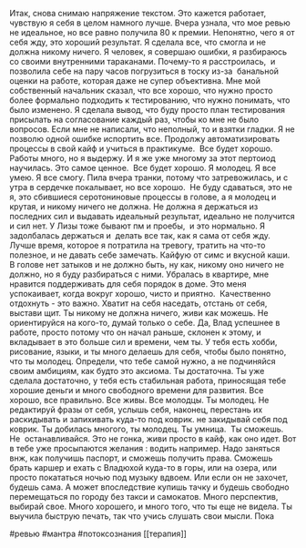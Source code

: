 Итак, снова снимаю напряжение текстом. Это кажется работает, чувствую я себя в целом намного лучше. Вчера узнала, что мое ревью не идеальное, но все равно получила 80 к премии. Непонятно, чего я от себя жду, это хороший результат. Я сделала все, что смогла и не должна никому ничего. Я человек, я совершаю ошибки, я разбираюсь со своими внутренними тараканами. Почему-то я расстроилась,  и позволила себе на пару часов погрузиться в тоску из-за  банальной оценки на работе, которая даже не супер объективна. Мне мой собственный начальник сказал, что все хорошо, что нужно просто более формально подходить к тестированию, что нужно понимать, что было изменено. Я сделала вывод, что буду просто план тестирования присылать на согласование каждый раз, чтобы ко мне не было вопросов. Если мне не написали, что неполный, то и взятки гладки. Я не позволю одной ошибке испортить все. Продолжу автоматизировать процессы в свой кайф и учиться в практикуме.  Все будет хорошо. Работы много, но я выдержу. И я же уже многому за этот пертоиод научилась. Это самое ценное.  Все будет хорошо. Я молодец. Я все умею. Я все смогу. Пила вчера транки, потому что затревожилась, и с утра в сердечке покалывает, но все хорошо.  Не буду сдаваться, это не я, это сбившиеся серотониновые процессы в голове, а я молодец и крутая, и никому ничего не должна. Не должна я держаться из последних сил и выдавать идеальный результат, идеально не получится и сил нет. У Лизы тоже бывают пм и проебы,  и это нормально. Я задолбалась держаться и  делать все так, как я сама от себя жду. Лучше время, которое я потратила на тревогу, тратить на что-то полезное, и не давать себе замечать. Кайфую от симс и вкусной каши. В голове нет затыков и не должно быть, ну как, никому оно ничего не должно, но я буду разбираться с ними. Убралась в квартире, мне нравится поддерживать для себя порядок в доме. Это меня успокаивает, когда вокруг хорошо, чисто и приятно.  Качественно отдохнуть - это важно. Хватит на себя наседать, отстань от себя, выстави щит. Ты никому не должна ничего, живи как можешь. Не ориентируйся на кого-то, думай только о себе. Да, Влад успешнее в работе, просто потому что он начал раньше, склонен к этому, и вкладывает в это больше сил и времени, чем ты. У тебя есть хобби, рисование, языки, и ты много делаешь для себя, чтобы было понятно, что ты молодец. Определи, что тебе самой нужно, а не подчиняйся своим амбициям, как будто это аксиома. Ты достаточна. Ты уже сделала достаточно, у тебя есть стабильная работа, приносящая тебе хорошие деньги и много свободного времени для развития. Все хорошо, все правильно. Все живы. Все молодцы. Ты молодец. Не редактируй фразы от себя, услышь себя, наконец, перестань их раскидывать и запихивать куда-то под коврик. не закидывай себя под коврик. Ты добилась многого, ты молодец. Ты умница.  Ты сможешь. Не  останавливайся. Это не гонка, живи просто в кайф, как оно идет. Вот в тебе уже просыпаются желания : водить например. Надо заняться внж, как получишь паспорт, и сможешь получить права. Сможешь брать каршер и ехать с Владюхой куда-то в горы, или на озера, или просто покататься ночью под музыку вдвоем. Или если он не захочет, будешь сама. А может впоследствие купишь тачку и будешь свободно перемещаться по городу без такси и самокатов. Много перспектив, выбирай свое. Много хорошего, и много того, что ты еще не видела. Ты выучила быструю печать, так что учись слушать свои мысли. Пока

 #ревью #мантра #потоксознания 
[[терапия]]
